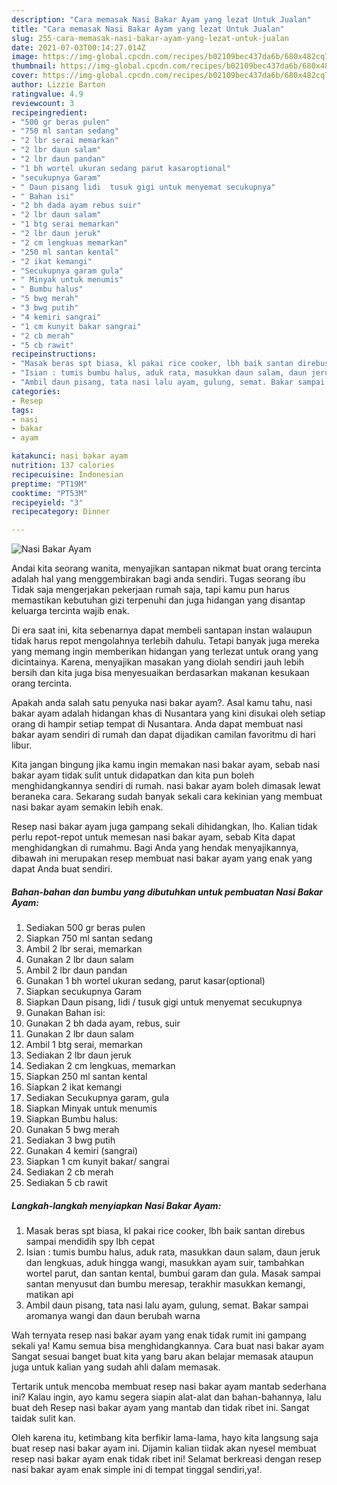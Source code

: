 ```yaml
---
description: "Cara memasak Nasi Bakar Ayam yang lezat Untuk Jualan"
title: "Cara memasak Nasi Bakar Ayam yang lezat Untuk Jualan"
slug: 255-cara-memasak-nasi-bakar-ayam-yang-lezat-untuk-jualan
date: 2021-07-03T00:14:27.014Z
image: https://img-global.cpcdn.com/recipes/b02109bec437da6b/680x482cq70/nasi-bakar-ayam-foto-resep-utama.jpg
thumbnail: https://img-global.cpcdn.com/recipes/b02109bec437da6b/680x482cq70/nasi-bakar-ayam-foto-resep-utama.jpg
cover: https://img-global.cpcdn.com/recipes/b02109bec437da6b/680x482cq70/nasi-bakar-ayam-foto-resep-utama.jpg
author: Lizzie Barton
ratingvalue: 4.9
reviewcount: 3
recipeingredient:
- "500 gr beras pulen"
- "750 ml santan sedang"
- "2 lbr serai memarkan"
- "2 lbr daun salam"
- "2 lbr daun pandan"
- "1 bh wortel ukuran sedang parut kasaroptional"
- "secukupnya Garam"
- " Daun pisang lidi  tusuk gigi untuk menyemat secukupnya"
- " Bahan isi"
- "2 bh dada ayam rebus suir"
- "2 lbr daun salam"
- "1 btg serai memarkan"
- "2 lbr daun jeruk"
- "2 cm lengkuas memarkan"
- "250 ml santan kental"
- "2 ikat kemangi"
- "Secukupnya garam gula"
- " Minyak untuk menumis"
- " Bumbu halus"
- "5 bwg merah"
- "3 bwg putih"
- "4 kemiri sangrai"
- "1 cm kunyit bakar sangrai"
- "2 cb merah"
- "5 cb rawit"
recipeinstructions:
- "Masak beras spt biasa, kl pakai rice cooker, lbh baik santan direbus sampai mendidih spy lbh cepat"
- "Isian : tumis bumbu halus, aduk rata, masukkan daun salam, daun jeruk dan lengkuas, aduk hingga wangi, masukkan ayam suir, tambahkan wortel parut, dan santan kental, bumbui garam dan gula. Masak sampai santan menyusut dan bumbu meresap, terakhir masukkan kemangi, matikan api"
- "Ambil daun pisang, tata nasi lalu ayam, gulung, semat. Bakar sampai aromanya wangi dan daun berubah warna"
categories:
- Resep
tags:
- nasi
- bakar
- ayam

katakunci: nasi bakar ayam 
nutrition: 137 calories
recipecuisine: Indonesian
preptime: "PT19M"
cooktime: "PT53M"
recipeyield: "3"
recipecategory: Dinner

---
```



![Nasi Bakar Ayam](https://img-global.cpcdn.com/recipes/b02109bec437da6b/680x482cq70/nasi-bakar-ayam-foto-resep-utama.jpg)

Andai kita seorang wanita, menyajikan santapan nikmat buat orang tercinta adalah hal yang menggembirakan bagi anda sendiri. Tugas seorang ibu Tidak saja mengerjakan pekerjaan rumah saja, tapi kamu pun harus memastikan kebutuhan gizi terpenuhi dan juga hidangan yang disantap keluarga tercinta wajib enak.

Di era  saat ini, kita sebenarnya dapat membeli santapan instan walaupun tidak harus repot mengolahnya terlebih dahulu. Tetapi banyak juga mereka yang memang ingin memberikan hidangan yang terlezat untuk orang yang dicintainya. Karena, menyajikan masakan yang diolah sendiri jauh lebih bersih dan kita juga bisa menyesuaikan berdasarkan makanan kesukaan orang tercinta. 



Apakah anda salah satu penyuka nasi bakar ayam?. Asal kamu tahu, nasi bakar ayam adalah hidangan khas di Nusantara yang kini disukai oleh setiap orang di hampir setiap tempat di Nusantara. Anda dapat membuat nasi bakar ayam sendiri di rumah dan dapat dijadikan camilan favoritmu di hari libur.

Kita jangan bingung jika kamu ingin memakan nasi bakar ayam, sebab nasi bakar ayam tidak sulit untuk didapatkan dan kita pun boleh menghidangkannya sendiri di rumah. nasi bakar ayam boleh dimasak lewat beraneka cara. Sekarang sudah banyak sekali cara kekinian yang membuat nasi bakar ayam semakin lebih enak.

Resep nasi bakar ayam juga gampang sekali dihidangkan, lho. Kalian tidak perlu repot-repot untuk memesan nasi bakar ayam, sebab Kita dapat menghidangkan di rumahmu. Bagi Anda yang hendak menyajikannya, dibawah ini merupakan resep membuat nasi bakar ayam yang enak yang dapat Anda buat sendiri.

<!--inarticleads1-->

##### Bahan-bahan dan bumbu yang dibutuhkan untuk pembuatan Nasi Bakar Ayam:

1. Sediakan 500 gr beras pulen
1. Siapkan 750 ml santan sedang
1. Ambil 2 lbr serai, memarkan
1. Gunakan 2 lbr daun salam
1. Ambil 2 lbr daun pandan
1. Gunakan 1 bh wortel ukuran sedang, parut kasar(optional)
1. Siapkan secukupnya Garam
1. Siapkan  Daun pisang, lidi / tusuk gigi untuk menyemat secukupnya
1. Gunakan  Bahan isi:
1. Gunakan 2 bh dada ayam, rebus, suir
1. Gunakan 2 lbr daun salam
1. Ambil 1 btg serai, memarkan
1. Sediakan 2 lbr daun jeruk
1. Sediakan 2 cm lengkuas, memarkan
1. Siapkan 250 ml santan kental
1. Siapkan 2 ikat kemangi
1. Sediakan Secukupnya garam, gula
1. Siapkan  Minyak untuk menumis
1. Siapkan  Bumbu halus:
1. Gunakan 5 bwg merah
1. Sediakan 3 bwg putih
1. Gunakan 4 kemiri (sangrai)
1. Siapkan 1 cm kunyit bakar/ sangrai
1. Sediakan 2 cb merah
1. Sediakan 5 cb rawit




<!--inarticleads2-->

##### Langkah-langkah menyiapkan Nasi Bakar Ayam:

1. Masak beras spt biasa, kl pakai rice cooker, lbh baik santan direbus sampai mendidih spy lbh cepat
1. Isian : tumis bumbu halus, aduk rata, masukkan daun salam, daun jeruk dan lengkuas, aduk hingga wangi, masukkan ayam suir, tambahkan wortel parut, dan santan kental, bumbui garam dan gula. Masak sampai santan menyusut dan bumbu meresap, terakhir masukkan kemangi, matikan api
1. Ambil daun pisang, tata nasi lalu ayam, gulung, semat. Bakar sampai aromanya wangi dan daun berubah warna




Wah ternyata resep nasi bakar ayam yang enak tidak rumit ini gampang sekali ya! Kamu semua bisa menghidangkannya. Cara buat nasi bakar ayam Sangat sesuai banget buat kita yang baru akan belajar memasak ataupun juga untuk kalian yang sudah ahli dalam memasak.

Tertarik untuk mencoba membuat resep nasi bakar ayam mantab sederhana ini? Kalau ingin, ayo kamu segera siapin alat-alat dan bahan-bahannya, lalu buat deh Resep nasi bakar ayam yang mantab dan tidak ribet ini. Sangat taidak sulit kan. 

Oleh karena itu, ketimbang kita berfikir lama-lama, hayo kita langsung saja buat resep nasi bakar ayam ini. Dijamin kalian tiidak akan nyesel membuat resep nasi bakar ayam enak tidak ribet ini! Selamat berkreasi dengan resep nasi bakar ayam enak simple ini di tempat tinggal sendiri,ya!.

